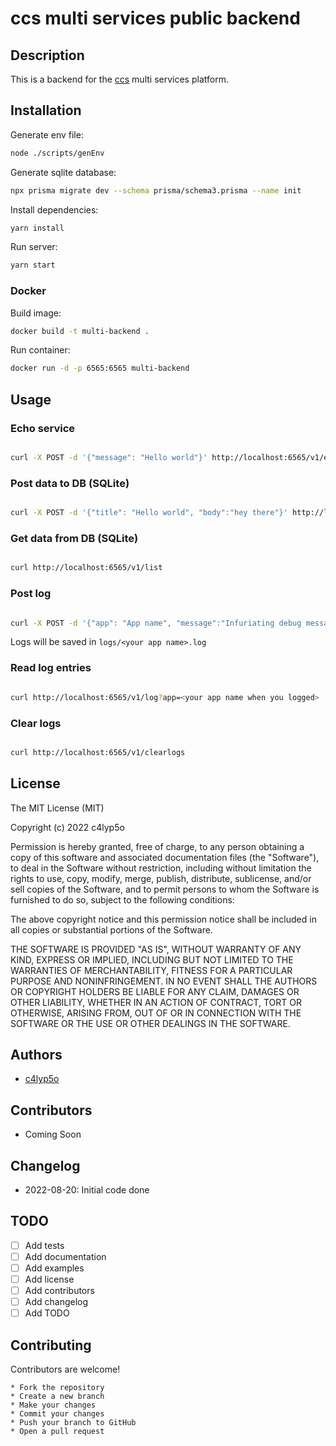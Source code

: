 # ccs multi services public backend

## Description

This is a backend for the [ccs](https://calypsocloud.one) multi services platform.

## Installation

Generate env file:

```bash
node ./scripts/genEnv
```

Generate sqlite database:

```bash
npx prisma migrate dev --schema prisma/schema3.prisma --name init
```

Install dependencies:

```bash
yarn install
```

Run server:

```bash
yarn start
```

### Docker

Build image:

```bash
docker build -t multi-backend .
```

Run container:

```bash
docker run -d -p 6565:6565 multi-backend
```

## Usage

### Echo service

```bash

curl -X POST -d '{"message": "Hello world"}' http://localhost:6565/v1/echo

```

### Post data to DB (SQLite)

```bash

curl -X POST -d '{"title": "Hello world", "body":"hey there"}' http://localhost:6565/v1/send

```

### Get data from DB (SQLite)

```bash

curl http://localhost:6565/v1/list

```

### Post log

```bash

curl -X POST -d '{"app": "App name", "message":"Infuriating debug messages"}' http://localhost:6565/v1/log

```

Logs will be saved in `logs/<your app name>.log`

### Read log entries

```bash

curl http://localhost:6565/v1/log?app=<your app name when you logged>

```

### Clear logs

```bash

curl http://localhost:6565/v1/clearlogs

```

## License

The MIT License (MIT)

Copyright (c) 2022 c4lyp5o

Permission is hereby granted, free of charge, to any person obtaining a copy
of this software and associated documentation files (the "Software"), to deal
in the Software without restriction, including without limitation the rights
to use, copy, modify, merge, publish, distribute, sublicense, and/or sell
copies of the Software, and to permit persons to whom the Software is
furnished to do so, subject to the following conditions:

The above copyright notice and this permission notice shall be included in all
copies or substantial portions of the Software.

THE SOFTWARE IS PROVIDED "AS IS", WITHOUT WARRANTY OF ANY KIND, EXPRESS OR
IMPLIED, INCLUDING BUT NOT LIMITED TO THE WARRANTIES OF MERCHANTABILITY,
FITNESS FOR A PARTICULAR PURPOSE AND NONINFRINGEMENT. IN NO EVENT SHALL THE
AUTHORS OR COPYRIGHT HOLDERS BE LIABLE FOR ANY CLAIM, DAMAGES OR OTHER
LIABILITY, WHETHER IN AN ACTION OF CONTRACT, TORT OR OTHERWISE, ARISING FROM,
OUT OF OR IN CONNECTION WITH THE SOFTWARE OR THE USE OR OTHER DEALINGS IN THE
SOFTWARE.

## Authors

- [c4lyp5o](https://github.com/c4lyp5o)

## Contributors

- Coming Soon

## Changelog

- 2022-08-20: Initial code done

## TODO

- [ ] Add tests
- [ ] Add documentation
- [ ] Add examples
- [ ] Add license
- [ ] Add contributors
- [ ] Add changelog
- [ ] Add TODO

## Contributing

Contributors are welcome!

    * Fork the repository
    * Create a new branch
    * Make your changes
    * Commit your changes
    * Push your branch to GitHub
    * Open a pull request
